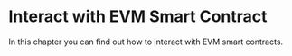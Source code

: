 # Interact with EVM Smart Contract

In this chapter you can find out how to interact with EVM smart contracts.

<br/>


